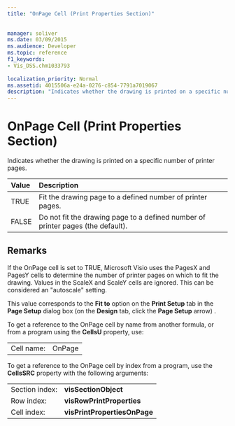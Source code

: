 ```yaml
---
title: "OnPage Cell (Print Properties Section)"
 
 
manager: soliver
ms.date: 03/09/2015
ms.audience: Developer
ms.topic: reference
f1_keywords:
- Vis_DSS.chm1033793
 
localization_priority: Normal
ms.assetid: 4015506a-e24a-0276-c854-7791a7019067
description: "Indicates whether the drawing is printed on a specific number of printer pages."
---
```


# OnPage Cell (Print Properties Section)

Indicates whether the drawing is printed on a specific number of printer pages. 
  
|**Value**|**Description**|
|:-----|:-----|
|TRUE  <br/> |Fit the drawing page to a defined number of printer pages.  <br/> |
|FALSE  <br/> |Do not fit the drawing page to a defined number of printer pages (the default).  <br/> |
   
## Remarks

If the OnPage cell is set to TRUE, Microsoft Visio uses the PagesX and PagesY cells to determine the number of printer pages on which to fit the drawing. Values in the ScaleX and ScaleY cells are ignored. This can be considered an "autoscale" setting.
  
This value corresponds to the **Fit to** option on the **Print Setup** tab in the **Page Setup** dialog box (on the **Design** tab, click the **Page Setup** arrow) . 
  
To get a reference to the OnPage cell by name from another formula, or from a program using the **CellsU** property, use: 
  
|||
|:-----|:-----|
|Cell name:  <br/> |OnPage  <br/> |
   
To get a reference to the OnPage cell by index from a program, use the **CellsSRC** property with the following arguments: 
  
|||
|:-----|:-----|
|Section index:  <br/> |**visSectionObject** <br/> |
|Row index:  <br/> |**visRowPrintProperties** <br/> |
|Cell index:  <br/> |**visPrintPropertiesOnPage** <br/> |
   

